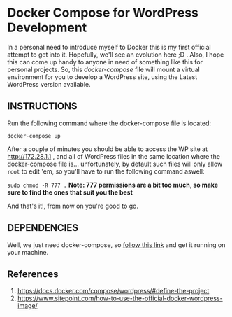 # Docker Compose for WordPress Development
In a personal need to introduce myself to Docker this is my first official attempt to get into it. Hopefully, we'll see an evolution here ;D . Also, I hope this can come up handy to anyone in need of something like this for personal projects.
So, this _docker-compose_ file will mount a virtual environment for you to develop a WordPress site, using the Latest WordPress version available.

## INSTRUCTIONS
Run the following command where the docker-compose file is located: 

`docker-compose up`

After a couple of minutes you should be able to access the WP site at http://172.28.1.1 , and all of WordPress files in the same location where the docker-compose file is... unfortunately, by default such files will only allow `root` to edit 'em, so you'll have to run the following command aswell:

`sudo chmod -R 777 .`
**Note: 777 permissions are a bit too much, so make sure to find the ones that suit you the best**

And that's it!, from now on you're good to go.

## DEPENDENCIES
Well, we just need docker-compose, so [follow this link](https://docs.docker.com/compose/install/#master-builds) and get it running on your machine.

## References
1. https://docs.docker.com/compose/wordpress/#define-the-project
2. https://www.sitepoint.com/how-to-use-the-official-docker-wordpress-image/

